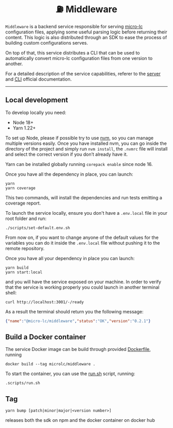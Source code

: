 <h1 align="center">⛽ Middleware</h1>

`Middleware` is a backend service responsible for serving
[micro-lc](https://github.com/micro-lc/micro-lc) configuration files, applying some useful parsing logic before
returning their content. This logic is also distributed through an SDK to ease the process of building custom
configurations serves.

On top of that, this service distributes a CLI that can be used to automatically convert micro-lc configuration files from
one version to another.

For a detailed description of the service capabilities, referer to the 
[server](https://micro-lc.io/add-ons/backend/middleware) and 
[CLI](https://micro-lc.io/docs/migrating-from-v1#automated-migration) official documentation.

---

## Local development

To develop locally you need:

- Node 18+
- Yarn 1.22+

To set up Node, please if possible try to use [nvm](https://github.com/creationix/nvm), so you can manage multiple
versions easily. Once you have installed nvm, you can go inside the directory of the project and simply run
`nvm install`, the `.nvmrc` file will install and select the correct version if you don’t already have it.

Yarn can be installed globally running `corepack enable` since node 16.

Once you have all the dependency in place, you can launch:

```shell
yarn
yarn coverage
```

This two commands, will install the dependencies and run tests emitting a coverage report.

To launch the service locally, ensure you don't have a `.env.local` file in your root folder and run:

```shell
./scripts/set-default.env.sh
```

From now on, if you want to change anyone of the default values for the variables you can do it inside the `.env.local`
file without pushing it to the remote repository.

Once you have all your dependency in place you can launch:

```shell
yarn build
yarn start:local
```

and you will have the service exposed on your machine. In order to verify that the service is working properly you could
launch in another terminal shell:

```shell
curl http://localhost:3001/-/ready
```

As a result the terminal should return you the following message:

```json
{"name":"@micro-lc/middleware","status":"OK","version":"0.2.1"}
```

## Build a Docker container

The service Docker image can be build through provided [Dockerfile](./Dockerfile), running

```shell
docker build --tag microlc/middleware .
```

To start the container, you can use the [run.sh](./scripts/run.sh) script, running:

```shell
.scripts/run.sh
```

## Tag

```shell
yarn bump [patch|minor|major|<version number>]
```

releases both the sdk on npm and the docker container on docker hub
